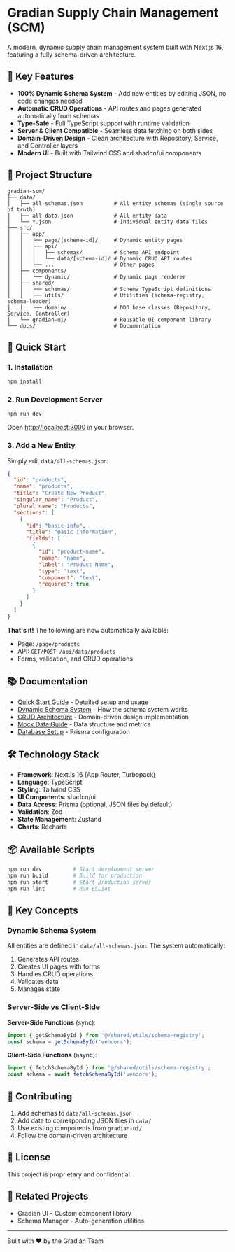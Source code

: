 # Gradian Supply Chain Management (SCM)

A modern, dynamic supply chain management system built with Next.js 16, featuring a fully schema-driven architecture.

## 🚀 Key Features

- **100% Dynamic Schema System** - Add new entities by editing JSON, no code changes needed
- **Automatic CRUD Operations** - API routes and pages generated automatically from schemas
- **Type-Safe** - Full TypeScript support with runtime validation
- **Server & Client Compatible** - Seamless data fetching on both sides
- **Domain-Driven Design** - Clean architecture with Repository, Service, and Controller layers
- **Modern UI** - Built with Tailwind CSS and shadcn/ui components

## 📁 Project Structure

```
gradian-scm/
├── data/
│   ├── all-schemas.json          # All entity schemas (single source of truth)
│   ├── all-data.json             # All entity data
│   └── *.json                    # Individual entity data files
├── src/
│   ├── app/
│   │   ├── page/[schema-id]/     # Dynamic entity pages
│   │   ├── api/
│   │   │   ├── schemas/          # Schema API endpoint
│   │   │   └── data/[schema-id]/ # Dynamic CRUD API routes
│   │   └── ...                   # Other pages
│   ├── components/
│   │   └── dynamic/              # Dynamic page renderer
│   ├── shared/
│   │   ├── schemas/              # Schema TypeScript definitions
│   │   ├── utils/                # Utilities (schema-registry, schema-loader)
│   │   └── domain/               # DDD base classes (Repository, Service, Controller)
│   └── gradian-ui/               # Reusable UI component library
└── docs/                         # Documentation
```

## 🎯 Quick Start

### 1. Installation

```bash
npm install
```

### 2. Run Development Server

```bash
npm run dev
```

Open [http://localhost:3000](http://localhost:3000) in your browser.

### 3. Add a New Entity

Simply edit `data/all-schemas.json`:

```json
{
  "id": "products",
  "name": "products",
  "title": "Create New Product",
  "singular_name": "Product",
  "plural_name": "Products",
  "sections": [
    {
      "id": "basic-info",
      "title": "Basic Information",
      "fields": [
        {
          "id": "product-name",
          "name": "name",
          "label": "Product Name",
          "type": "text",
          "component": "text",
          "required": true
        }
      ]
    }
  ]
}
```

**That's it!** The following are now automatically available:
- Page: `/page/products`
- API: `GET/POST /api/data/products`
- Forms, validation, and CRUD operations

## 📚 Documentation

- [Quick Start Guide](./QUICK_START_GUIDE.md) - Detailed setup and usage
- [Dynamic Schema System](./DYNAMIC_SCHEMA_REFACTOR.md) - How the schema system works
- [CRUD Architecture](./DYNAMIC_CRUD_ARCHITECTURE.md) - Domain-driven design implementation
- [Mock Data Guide](./MOCK_DATA_REFACTOR.md) - Data structure and metrics
- [Database Setup](./DATABASE_SETUP.md) - Prisma configuration

## 🛠️ Technology Stack

- **Framework**: Next.js 16 (App Router, Turbopack)
- **Language**: TypeScript
- **Styling**: Tailwind CSS
- **UI Components**: shadcn/ui
- **Data Access**: Prisma (optional, JSON files by default)
- **Validation**: Zod
- **State Management**: Zustand
- **Charts**: Recharts

## 📦 Available Scripts

```bash
npm run dev          # Start development server
npm run build        # Build for production
npm run start        # Start production server
npm run lint         # Run ESLint
```

## 🎨 Key Concepts

### Dynamic Schema System

All entities are defined in `data/all-schemas.json`. The system automatically:
1. Generates API routes
2. Creates UI pages with forms
3. Handles CRUD operations
4. Validates data
5. Manages state

### Server-Side vs Client-Side

**Server-Side Functions** (sync):
```typescript
import { getSchemaById } from '@/shared/utils/schema-registry';
const schema = getSchemaById('vendors');
```

**Client-Side Functions** (async):
```typescript
import { fetchSchemaById } from '@/shared/utils/schema-registry';
const schema = await fetchSchemaById('vendors');
```

## 🤝 Contributing

1. Add schemas to `data/all-schemas.json`
2. Add data to corresponding JSON files in `data/`
3. Use existing components from `gradian-ui/`
4. Follow the domain-driven architecture

## 📄 License

This project is proprietary and confidential.

## 🔗 Related Projects

- Gradian UI - Custom component library
- Schema Manager - Auto-generation utilities

---

Built with ❤️ by the Gradian Team
